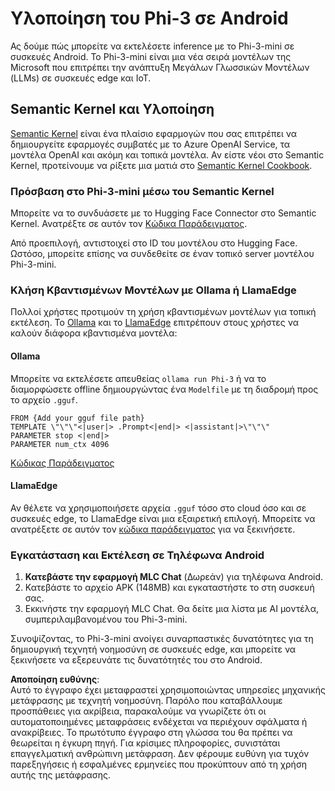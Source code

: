 # **Υλοποίηση του Phi-3 σε Android**

Ας δούμε πώς μπορείτε να εκτελέσετε inference με το Phi-3-mini σε συσκευές Android. Το Phi-3-mini είναι μια νέα σειρά μοντέλων της Microsoft που επιτρέπει την ανάπτυξη Μεγάλων Γλωσσικών Μοντέλων (LLMs) σε συσκευές edge και IoT.

## Semantic Kernel και Υλοποίηση

[Semantic Kernel](https://github.com/microsoft/semantic-kernel) είναι ένα πλαίσιο εφαρμογών που σας επιτρέπει να δημιουργείτε εφαρμογές συμβατές με το Azure OpenAI Service, τα μοντέλα OpenAI και ακόμη και τοπικά μοντέλα. Αν είστε νέοι στο Semantic Kernel, προτείνουμε να ρίξετε μια ματιά στο [Semantic Kernel Cookbook](https://github.com/microsoft/SemanticKernelCookBook?WT.mc_id=aiml-138114-kinfeylo).

### Πρόσβαση στο Phi-3-mini μέσω του Semantic Kernel

Μπορείτε να το συνδυάσετε με το Hugging Face Connector στο Semantic Kernel. Ανατρέξτε σε αυτόν τον [Κώδικα Παράδειγματος](https://github.com/Azure-Samples/Phi-3MiniSamples/tree/main/semantickernel?WT.mc_id=aiml-138114-kinfeylo).

Από προεπιλογή, αντιστοιχεί στο ID του μοντέλου στο Hugging Face. Ωστόσο, μπορείτε επίσης να συνδεθείτε σε έναν τοπικό server μοντέλου Phi-3-mini.

### Κλήση Κβαντισμένων Μοντέλων με Ollama ή LlamaEdge

Πολλοί χρήστες προτιμούν τη χρήση κβαντισμένων μοντέλων για τοπική εκτέλεση. Το [Ollama](https://ollama.com/) και το [LlamaEdge](https://llamaedge.com) επιτρέπουν στους χρήστες να καλούν διάφορα κβαντισμένα μοντέλα:

#### Ollama

Μπορείτε να εκτελέσετε απευθείας `ollama run Phi-3` ή να το διαμορφώσετε offline δημιουργώντας ένα `Modelfile` με τη διαδρομή προς το αρχείο `.gguf`.

```gguf
FROM {Add your gguf file path}
TEMPLATE \"\"\"<|user|> .Prompt<|end|> <|assistant|>\"\"\"
PARAMETER stop <|end|>
PARAMETER num_ctx 4096
```

[Κώδικας Παράδειγματος](https://github.com/Azure-Samples/Phi-3MiniSamples/tree/main/ollama?WT.mc_id=aiml-138114-kinfeylo)

#### LlamaEdge

Αν θέλετε να χρησιμοποιήσετε αρχεία `.gguf` τόσο στο cloud όσο και σε συσκευές edge, το LlamaEdge είναι μια εξαιρετική επιλογή. Μπορείτε να ανατρέξετε σε αυτόν τον [κώδικα παράδειγματος](https://github.com/Azure-Samples/Phi-3MiniSamples/tree/main/wasm?WT.mc_id=aiml-138114-kinfeylo) για να ξεκινήσετε.

### Εγκατάσταση και Εκτέλεση σε Τηλέφωνα Android

1. **Κατεβάστε την εφαρμογή MLC Chat** (Δωρεάν) για τηλέφωνα Android.
2. Κατεβάστε το αρχείο APK (148MB) και εγκαταστήστε το στη συσκευή σας.
3. Εκκινήστε την εφαρμογή MLC Chat. Θα δείτε μια λίστα με AI μοντέλα, συμπεριλαμβανομένου του Phi-3-mini.

Συνοψίζοντας, το Phi-3-mini ανοίγει συναρπαστικές δυνατότητες για τη δημιουργική τεχνητή νοημοσύνη σε συσκευές edge, και μπορείτε να ξεκινήσετε να εξερευνάτε τις δυνατότητές του στο Android.

**Αποποίηση ευθύνης**:  
Αυτό το έγγραφο έχει μεταφραστεί χρησιμοποιώντας υπηρεσίες μηχανικής μετάφρασης με τεχνητή νοημοσύνη. Παρόλο που καταβάλλουμε προσπάθειες για ακρίβεια, παρακαλούμε να γνωρίζετε ότι οι αυτοματοποιημένες μεταφράσεις ενδέχεται να περιέχουν σφάλματα ή ανακρίβειες. Το πρωτότυπο έγγραφο στη γλώσσα του θα πρέπει να θεωρείται η έγκυρη πηγή. Για κρίσιμες πληροφορίες, συνιστάται επαγγελματική ανθρώπινη μετάφραση. Δεν φέρουμε ευθύνη για τυχόν παρεξηγήσεις ή εσφαλμένες ερμηνείες που προκύπτουν από τη χρήση αυτής της μετάφρασης.